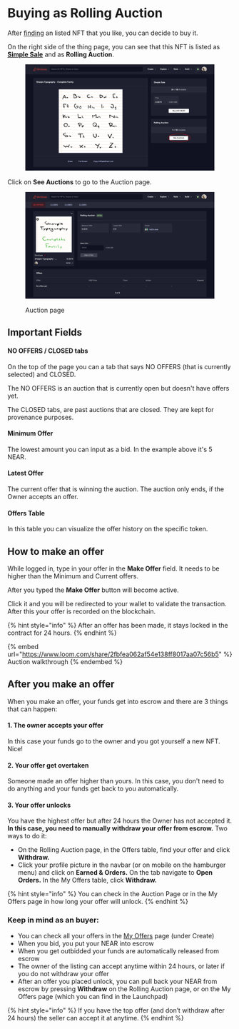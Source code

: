 # Buying as Rolling Auction

After [finding](browsing-mintbase.md) an listed NFT that you like, you can decide to buy it.

On the right side of the thing page, you can see that this NFT is listed as [**Simple Sale**](buying-as-simple-sale.md) and as **Rolling Auction**.

<figure><img src="../../.gitbook/assets/Screenshot 2023-04-11 at 12.30.png" alt=""><figcaption></figcaption></figure>

Click on **See Auctions** to go to the Auction page.

<figure><img src="../../.gitbook/assets/Screenshot 2023-04-11 at 12.39.44.png" alt=""><figcaption><p>Auction page</p></figcaption></figure>

## **Important Fields**

#### **NO OFFERS / CLOSED tabs**

On the top of the page you can a tab that says NO OFFERS (that is currently selected) and CLOSED.

The NO OFFERS is an auction that is currently open but doesn't have offers yet.

The CLOSED tabs, are past auctions that are closed. They are kept for provenance purposes.

#### **Minimum Offer**

The lowest amount you can input as a bid. In the example above it's 5 NEAR.

#### **Latest Offer**

The current offer that is winning the auction. The auction only ends, if the Owner accepts an offer.

#### **Offers Table**

In this table you can visualize the offer history on the specific token.

## How to make an offer

While logged in, type in your offer in the **Make Offer** field. It needs to be higher than the Minimum and Current offers.

After you typed the **Make Offer** button will become active.

Click it and you will be redirected to your wallet to validate the transaction. After this your offer is recorded on the blockchain.

{% hint style="info" %}
After an offer has been made, it stays locked in the contract for 24 hours.
{% endhint %}

{% embed url="https://www.loom.com/share/2fbfea062af54e138ff8017aa07c56b5" %}
Auction walkthrough
{% endembed %}

## After you make an offer

When you make an offer, your funds get into escrow and there are 3 things that can happen:

#### **1. The owner accepts your offer**

In this case your funds go to the owner and you got yourself a new NFT. Nice!

#### **2. Your offer get overtaken**

Someone made an offer higher than yours. In this case, you don't need to do anything and your funds get back to you automatically.

#### **3. Your offer unlocks**

You have the highest offer but after 24 hours the Owner has not accepted it. **In this case, you need to manually withdraw your offer from escrow.** Two ways to do it:

* On the Rolling Auction page, in the Offers table, find your offer and click **Withdraw.**
* Click your profile picture in the navbar (or on mobile on the hamburger menu) and click on **Earned & Orders.** On the tab navigate to **Open Orders.** In the My Offers table, click **Withdraw.**

{% hint style="info" %}
You can check in the Auction Page or in the My Offers page in how long your offer will unlock.
{% endhint %}

### Keep in mind as an buyer:

* You can check all your offers in the [My Offers](https://www.mintbase.xyz/launchpad/my-offers/0) page (under Create)
* When you bid, you put your NEAR into escrow
* When you get outbidded your funds are automatically released from escrow
* The owner of the listing can accept anytime within 24 hours, or later if you do not withdraw your offer
* After an offer you placed unlock, you can pull back your NEAR from escrow by pressing **Withdraw** on the Rolling Auction page, or on the My Offers page (which you can find in the Launchpad)

{% hint style="info" %}
If you have the top offer (and don’t withdraw after 24 hours) the seller can accept it at anytime.
{% endhint %}

